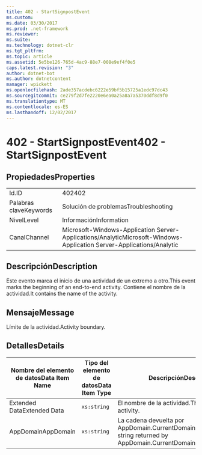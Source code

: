 ```yaml
---
title: 402 - StartSignpostEvent
ms.custom: 
ms.date: 03/30/2017
ms.prod: .net-framework
ms.reviewer: 
ms.suite: 
ms.technology: dotnet-clr
ms.tgt_pltfrm: 
ms.topic: article
ms.assetid: 5e5be126-765d-4ac9-88e7-008e9ef4f0e5
caps.latest.revision: "3"
author: dotnet-bot
ms.author: dotnetcontent
manager: wpickett
ms.openlocfilehash: 2ade357acdebc6222e59bf5b15725a1edc97dc43
ms.sourcegitcommit: ce279f2d7fe2220e6ea0a25a8a7a5370ddf8d9f0
ms.translationtype: MT
ms.contentlocale: es-ES
ms.lasthandoff: 12/02/2017
---
```

# <a name="402---startsignpostevent"></a><span data-ttu-id="7a560-102">402 - StartSignpostEvent</span><span class="sxs-lookup"><span data-stu-id="7a560-102">402 - StartSignpostEvent</span></span>
## <a name="properties"></a><span data-ttu-id="7a560-103">Propiedades</span><span class="sxs-lookup"><span data-stu-id="7a560-103">Properties</span></span>  
  
|||  
|-|-|  
|<span data-ttu-id="7a560-104">Id.</span><span class="sxs-lookup"><span data-stu-id="7a560-104">ID</span></span>|<span data-ttu-id="7a560-105">402</span><span class="sxs-lookup"><span data-stu-id="7a560-105">402</span></span>|  
|<span data-ttu-id="7a560-106">Palabras clave</span><span class="sxs-lookup"><span data-stu-id="7a560-106">Keywords</span></span>|<span data-ttu-id="7a560-107">Solución de problemas</span><span class="sxs-lookup"><span data-stu-id="7a560-107">Troubleshooting</span></span>|  
|<span data-ttu-id="7a560-108">Nivel</span><span class="sxs-lookup"><span data-stu-id="7a560-108">Level</span></span>|<span data-ttu-id="7a560-109">Información</span><span class="sxs-lookup"><span data-stu-id="7a560-109">Information</span></span>|  
|<span data-ttu-id="7a560-110">Canal</span><span class="sxs-lookup"><span data-stu-id="7a560-110">Channel</span></span>|<span data-ttu-id="7a560-111">Microsoft-Windows-Application Server-Applications/Analytic</span><span class="sxs-lookup"><span data-stu-id="7a560-111">Microsoft-Windows-Application Server-Applications/Analytic</span></span>|  
  
## <a name="description"></a><span data-ttu-id="7a560-112">Descripción</span><span class="sxs-lookup"><span data-stu-id="7a560-112">Description</span></span>  
 <span data-ttu-id="7a560-113">Este evento marca el inicio de una actividad de un extremo a otro.</span><span class="sxs-lookup"><span data-stu-id="7a560-113">This event marks the beginning of an end-to-end activity.</span></span> <span data-ttu-id="7a560-114">Contiene el nombre de la actividad.</span><span class="sxs-lookup"><span data-stu-id="7a560-114">It contains the name of the activity.</span></span>  
  
## <a name="message"></a><span data-ttu-id="7a560-115">Mensaje</span><span class="sxs-lookup"><span data-stu-id="7a560-115">Message</span></span>  
 <span data-ttu-id="7a560-116">Límite de la actividad.</span><span class="sxs-lookup"><span data-stu-id="7a560-116">Activity boundary.</span></span>  
  
## <a name="details"></a><span data-ttu-id="7a560-117">Detalles</span><span class="sxs-lookup"><span data-stu-id="7a560-117">Details</span></span>  
  
|<span data-ttu-id="7a560-118">Nombre del elemento de datos</span><span class="sxs-lookup"><span data-stu-id="7a560-118">Data Item Name</span></span>|<span data-ttu-id="7a560-119">Tipo del elemento de datos</span><span class="sxs-lookup"><span data-stu-id="7a560-119">Data Item Type</span></span>|<span data-ttu-id="7a560-120">Descripción</span><span class="sxs-lookup"><span data-stu-id="7a560-120">Description</span></span>|  
|--------------------|--------------------|-----------------|  
|<span data-ttu-id="7a560-121">Extended Data</span><span class="sxs-lookup"><span data-stu-id="7a560-121">Extended Data</span></span>|`xs:string`|<span data-ttu-id="7a560-122">El nombre de la actividad.</span><span class="sxs-lookup"><span data-stu-id="7a560-122">The name of the activity.</span></span>|  
|<span data-ttu-id="7a560-123">AppDomain</span><span class="sxs-lookup"><span data-stu-id="7a560-123">AppDomain</span></span>|`xs:string`|<span data-ttu-id="7a560-124">La cadena devuelta por AppDomain.CurrentDomain.FriendlyName.</span><span class="sxs-lookup"><span data-stu-id="7a560-124">The string returned by AppDomain.CurrentDomain.FriendlyName.</span></span>|
